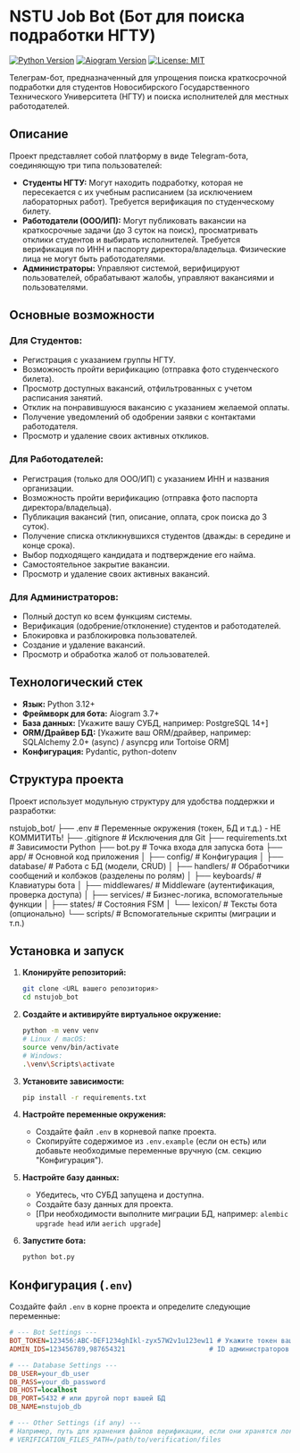 # NSTU Job Bot (Бот для поиска подработки НГТУ)
[![Python Version](https://img.shields.io/badge/Python-3.12+-blue.svg)](https://www.python.org/downloads/)
[![Aiogram Version](https://img.shields.io/badge/Aiogram-3.7+-cyan.svg)](https://github.com/aiogram/aiogram)
[![License: MIT](https://img.shields.io/badge/License-MIT-yellow.svg)](https://opensource.org/licenses/MIT) 

Телеграм-бот, предназначенный для упрощения поиска краткосрочной подработки для студентов Новосибирского Государственного Технического Университета (НГТУ) и поиска исполнителей для местных работодателей.

## Описание

Проект представляет собой платформу в виде Telegram-бота, соединяющую три типа пользователей:
* **Студенты НГТУ:** Могут находить подработку, которая не пересекается с их учебным расписанием (за исключением лабораторных работ). Требуется верификация по студенческому билету.
* **Работодатели (ООО/ИП):** Могут публиковать вакансии на краткосрочные задачи (до 3 суток на поиск), просматривать отклики студентов и выбирать исполнителей. Требуется верификация по ИНН и паспорту директора/владельца. Физические лица не могут быть работодателями.
* **Администраторы:** Управляют системой, верифицируют пользователей, обрабатывают жалобы, управляют вакансиями и пользователями.

## Основные возможности

### Для Студентов:
* Регистрация с указанием группы НГТУ.
* Возможность пройти верификацию (отправка фото студенческого билета).
* Просмотр доступных вакансий, отфильтрованных с учетом расписания занятий.
* Отклик на понравившуюся вакансию с указанием желаемой оплаты.
* Получение уведомлений об одобрении заявки с контактами работодателя.
* Просмотр и удаление своих активных откликов.

### Для Работодателей:
* Регистрация (только для ООО/ИП) с указанием ИНН и названия организации.
* Возможность пройти верификацию (отправка фото паспорта директора/владельца).
* Публикация вакансий (тип, описание, оплата, срок поиска до 3 суток).
* Получение списка откликнувшихся студентов (дважды: в середине и конце срока).
* Выбор подходящего кандидата и подтверждение его найма.
* Самостоятельное закрытие вакансии.
* Просмотр и удаление своих активных вакансий.

### Для Администраторов:
* Полный доступ ко всем функциям системы.
* Верификация (одобрение/отклонение) студентов и работодателей.
* Блокировка и разблокировка пользователей.
* Создание и удаление вакансий.
* Просмотр и обработка жалоб от пользователей.

## Технологический стек

* **Язык:** Python 3.12+
* **Фреймворк для бота:** Aiogram 3.7+
* **База данных:** [Укажите вашу СУБД, например: PostgreSQL 14+]
* **ORM/Драйвер БД:** [Укажите ваш ORM/драйвер, например: SQLAlchemy 2.0+ (async) / asyncpg или Tortoise ORM]
* **Конфигурация:** Pydantic, python-dotenv

## Структура проекта

Проект использует модульную структуру для удобства поддержки и разработки:

nstujob_bot/
├── .env             # Переменные окружения (токен, БД и т.д.) - НЕ КОММИТИТЬ!
├── .gitignore       # Исключения для Git
├── requirements.txt # Зависимости Python
├── bot.py           # Точка входа для запуска бота
├── app/             # Основной код приложения
│   ├── config/      # Конфигурация
│   ├── database/    # Работа с БД (модели, CRUD)
│   ├── handlers/    # Обработчики сообщений и колбэков (разделены по ролям)
│   ├── keyboards/   # Клавиатуры бота
│   ├── middlewares/ # Middleware (аутентификация, проверка доступа)
│   ├── services/    # Бизнес-логика, вспомогательные функции
│   ├── states/      # Состояния FSM
│   └── lexicon/     # Тексты бота (опционально)
└── scripts/         # Вспомогательные скрипты (миграции и т.п.)

## Установка и запуск

1.  **Клонируйте репозиторий:**
    ```bash
    git clone <URL вашего репозитория>
    cd nstujob_bot
    ```

2.  **Создайте и активируйте виртуальное окружение:**
    ```bash
    python -m venv venv
    # Linux / macOS:
    source venv/bin/activate
    # Windows:
    .\venv\Scripts\activate
    ```

3.  **Установите зависимости:**
    ```bash
    pip install -r requirements.txt
    ```

4.  **Настройте переменные окружения:**
    * Создайте файл `.env` в корневой папке проекта.
    * Скопируйте содержимое из `.env.example` (если он есть) или добавьте необходимые переменные вручную (см. секцию "Конфигурация").

5.  **Настройте базу данных:**
    * Убедитесь, что СУБД запущена и доступна.
    * Создайте базу данных для проекта.
    * [При необходимости выполните миграции БД, например: `alembic upgrade head` или `aerich upgrade`]

6.  **Запустите бота:**
    ```bash
    python bot.py
    ```

## Конфигурация (`.env`)

Создайте файл `.env` в корне проекта и определите следующие переменные:

```ini
# --- Bot Settings ---
BOT_TOKEN=123456:ABC-DEF1234ghIkl-zyx57W2v1u123ew11 # Укажите токен вашего бота
ADMIN_IDS=123456789,987654321                     # ID администраторов через запятую

# --- Database Settings ---
DB_USER=your_db_user
DB_PASS=your_db_password
DB_HOST=localhost
DB_PORT=5432 # или другой порт вашей БД
DB_NAME=nstujob_db

# --- Other Settings (if any) ---
# Например, путь для хранения файлов верификации, если они хранятся локально
# VERIFICATION_FILES_PATH=/path/to/verification/files
